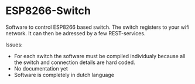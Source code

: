 # ESP8266-Switch

Software to control ESP8266 based switch.
The switch registers to your wifi network. It can then be adressed by a few REST-services.

Issues: 
- For each switch the software must be compiled individualy because all the switch and connection details are hard coded.
- No documentation yet
- Software is completely in dutch language